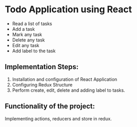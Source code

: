 
# Todo Application using React
* Read a list of tasks
* Add a task
* Mark any task
* Delete any task
* Edit any task
* Add label to the task

## Implementation Steps:
1. Installation and configuration of React Application
2. Configuring Redux Structure 
3. Perform create, edit, delete and adding label to tasks.

## Functionality of the project:
Implementing actions, reducers and store in redux.
